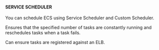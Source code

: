 #### SERVICE SCHEDULER

You can schedule ECS using Service Scheduler and Custom Scheduler.

Ensures that the specified number of tasks are constantly running and
reschedules tasks when a task fails.

Can ensure tasks are registered against an ELB.

